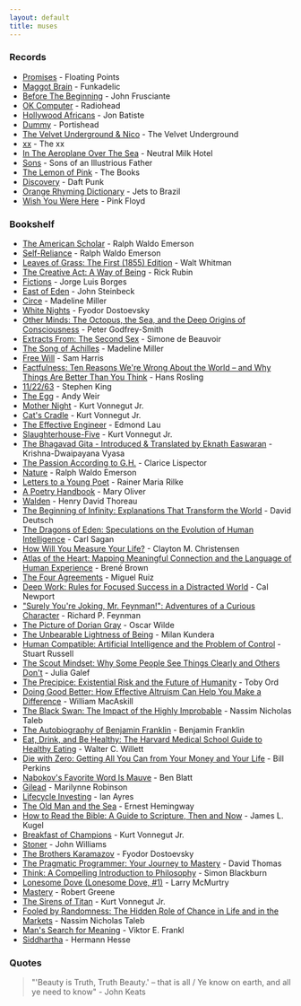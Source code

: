 ```yaml
---
layout: default
title: muses
---
```


### Records

- [Promises](https://open.spotify.com/album/3ShtO5VCYa3ctlR5uzLWBa?autoplay=true) - Floating Points
- [Maggot Brain](https://open.spotify.com/track/5WJU527RQNyMLuKecjsL8V?autoplay=true) - Funkadelic
- [Before The Beginning](https://open.spotify.com/track/0WlIsoZO70rddJrsal9Tqm?autoplay=true) - John Frusciante
- [OK Computer](https://open.spotify.com/album/6dVIqQ8qmQ5GBnJ9shOYGE?autoplay=true) - Radiohead
- [Hollywood Africans](https://open.spotify.com/album/41PE0a48Mgo7jiCnjf6719?autoplay=true) - Jon Batiste
- [Dummy](https://open.spotify.com/album/3539EbNgIdEDGBKkUf4wno?autoplay=true) - Portishead
- [The Velvet Underground & Nico](https://open.spotify.com/album/1b27KQt4bBP2hlgrHbQMIw?autoplay=true) - The Velvet Underground
- [xx](https://open.spotify.com/album/6tzQKMilI02kn1lzLklDI8?autoplay=true) - The xx
- [In The Aeroplane Over The Sea](https://open.spotify.com/album/0vVekV45lOaVKs6RZQQNob?autoplay=true) - Neutral Milk Hotel
- [Sons](https://open.spotify.com/album/1WznfBJq0vsT4uzH8HEAM8?autoplay=true) - Sons of an Illustrious Father
- [The Lemon of Pink](https://open.spotify.com/track/4Sp2Hz3EaK8ZfJpFVi0QSc?autoplay=true) - The Books
- [Discovery](https://open.spotify.com/album/2noRn2Aes5aoNVsU6iWThc?autoplay=true) - Daft Punk
- [Orange Rhyming Dictionary](https://open.spotify.com/album/5zaVtrjodNQru22Rj4FIcD?autoplay=true) - Jets to Brazil
- [Wish You Were Here](https://open.spotify.com/album/0bCAjiUamIFqKJsekOYuRw?autoplay=true) - Pink Floyd

### Bookshelf

- [The American Scholar](https://www.goodreads.com/book/show/57272153) - Ralph Waldo Emerson
- [Self-Reliance](https://www.goodreads.com/book/show/55678388) - Ralph Waldo Emerson
- [Leaves of Grass: The First (1855) Edition](https://www.goodreads.com/book/show/765418) - Walt Whitman
- [The Creative Act: A Way of Being](https://www.goodreads.com/book/show/60965426) - Rick Rubin
- [Fictions](https://www.goodreads.com/book/show/16564) - Jorge Luis Borges
- [East of Eden](https://www.goodreads.com/book/show/4406) - John Steinbeck
- [Circe](https://www.goodreads.com/book/show/35959740) - Madeline Miller
- [White Nights](https://www.goodreads.com/book/show/1772910) - Fyodor Dostoevsky
- [Other Minds: The Octopus, the Sea, and the Deep Origins of Consciousness](https://www.goodreads.com/book/show/28116739) - Peter Godfrey-Smith
- [Extracts From: The Second Sex](https://www.goodreads.com/book/show/23346892) - Simone de Beauvoir
- [The Song of Achilles](https://www.goodreads.com/book/show/11250317) - Madeline Miller
- [Free Will](https://www.goodreads.com/book/show/13259270) - Sam Harris
- [Factfulness: Ten Reasons We're Wrong About the World – and Why Things Are Better Than You Think](https://www.goodreads.com/book/show/34890015) - Hans Rosling
- [11/22/63](https://www.goodreads.com/book/show/10644930) - Stephen King
- [The Egg](https://www.goodreads.com/book/show/17563539) - Andy Weir
- [Mother Night](https://www.goodreads.com/book/show/9592) - Kurt Vonnegut Jr.
- [Cat's Cradle](https://www.goodreads.com/book/show/135479) - Kurt Vonnegut Jr.
- [The Effective Engineer](https://www.goodreads.com/book/show/25238425) - Edmond Lau
- [Slaughterhouse-Five](https://www.goodreads.com/book/show/4981) - Kurt Vonnegut Jr.
- [The Bhagavad Gita - Introduced & Translated by Eknath Easwaran](https://www.goodreads.com/book/show/34909756) - Krishna-Dwaipayana Vyasa
- [The Passion According to G.H.](https://www.goodreads.com/book/show/153426) - Clarice Lispector
- [Nature](https://www.goodreads.com/book/show/40069643) - Ralph Waldo Emerson
- [Letters to a Young Poet](https://www.goodreads.com/book/show/13570789) - Rainer Maria Rilke
- [A Poetry Handbook](https://www.goodreads.com/book/show/71652) - Mary Oliver
- [Walden](https://www.goodreads.com/book/show/16902) - Henry David Thoreau
- [The Beginning of Infinity: Explanations That Transform the World](https://www.goodreads.com/book/show/10483171) - David Deutsch
- [The Dragons of Eden: Speculations on the Evolution of Human Intelligence](https://www.goodreads.com/book/show/18936642) - Carl Sagan
- [How Will You Measure Your Life?](https://www.goodreads.com/book/show/13425570) - Clayton M. Christensen
- [Atlas of the Heart: Mapping Meaningful Connection and the Language of Human Experience](https://www.goodreads.com/book/show/58330567) - Brené Brown
- [The Four Agreements](https://www.goodreads.com/book/show/6596) - Miguel Ruiz
- [Deep Work: Rules for Focused Success in a Distracted World](https://www.goodreads.com/book/show/25744928) - Cal Newport
- ["Surely You're Joking, Mr. Feynman!": Adventures of a Curious Character](https://www.goodreads.com/book/show/35167685) - Richard P. Feynman
- [The Picture of Dorian Gray](https://www.goodreads.com/book/show/5297) - Oscar Wilde
- [The Unbearable Lightness of Being](https://www.goodreads.com/book/show/9717) - Milan Kundera
- [Human Compatible: Artificial Intelligence and the Problem of Control](https://www.goodreads.com/book/show/44767248) - Stuart Russell
- [The Scout Mindset: Why Some People See Things Clearly and Others Don't](https://www.goodreads.com/book/show/42041926) - Julia Galef
- [The Precipice: Existential Risk and the Future of Humanity](https://www.goodreads.com/book/show/46803615) - Toby Ord
- [Doing Good Better: How Effective Altruism Can Help You Make a Difference](https://www.goodreads.com/book/show/23398748) - William MacAskill
- [The Black Swan: The Impact of the Highly Improbable](https://www.goodreads.com/book/show/242472) - Nassim Nicholas Taleb
- [The Autobiography of Benjamin Franklin](https://www.goodreads.com/book/show/52309) - Benjamin Franklin
- [Eat, Drink, and Be Healthy: The Harvard Medical School Guide to Healthy Eating](https://www.goodreads.com/book/show/34466919) - Walter C. Willett
- [Die with Zero: Getting All You Can from Your Money and Your Life](https://www.goodreads.com/book/show/52950915) - Bill Perkins
- [Nabokov's Favorite Word Is Mauve](https://www.goodreads.com/book/show/30753786) - Ben Blatt
- [Gilead](https://www.goodreads.com/book/show/68210) - Marilynne Robinson
- [Lifecycle Investing](https://www.goodreads.com/book/show/7603406) - Ian Ayres
- [The Old Man and the Sea](https://www.goodreads.com/book/show/2165) - Ernest Hemingway
- [How to Read the Bible: A Guide to Scripture, Then and Now](https://www.goodreads.com/book/show/18931947) - James L. Kugel
- [Breakfast of Champions](https://www.goodreads.com/book/show/4980) - Kurt Vonnegut Jr.
- [Stoner](https://www.goodreads.com/book/show/166997) - John Williams
- [The Brothers Karamazov](https://www.goodreads.com/book/show/4934) - Fyodor Dostoevsky
- [The Pragmatic Programmer: Your Journey to Mastery](https://www.goodreads.com/book/show/45280024) - David Thomas
- [Think: A Compelling Introduction to Philosophy](https://www.goodreads.com/book/show/1038873) - Simon Blackburn
- [Lonesome Dove (Lonesome Dove, #1)](https://www.goodreads.com/book/show/256008) - Larry McMurtry
- [Mastery](https://www.goodreads.com/book/show/13589182) - Robert Greene
- [The Sirens of Titan](https://www.goodreads.com/book/show/4982) - Kurt Vonnegut Jr.
- [Fooled by Randomness: The Hidden Role of Chance in Life and in the Markets](https://www.goodreads.com/book/show/38315) - Nassim Nicholas Taleb
- [Man's Search for Meaning](https://www.goodreads.com/book/show/4069) - Viktor E. Frankl
- [Siddhartha](https://www.goodreads.com/book/show/52036) - Hermann Hesse

### Quotes

> "'Beauty is Truth, Truth Beauty.' – that is all / Ye know on earth, and all ye need to know" - John Keats

